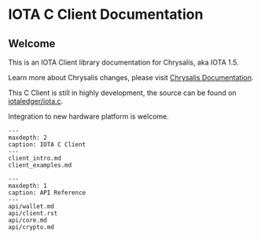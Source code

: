 # IOTA C Client Documentation

## Welcome

This is an IOTA Client library documentation for Chrysalis, aka IOTA 1.5.

Learn more about Chrysalis changes, please visit [Chrysalis Documentation](https://chrysalis.docs.iota.org/introduction/welcome.html).

This C Client is still in highly development, the source can be found on [iotaledger/iota.c](https://github.com/iotaledger/iota.c).

Integration to new hardware platform is welcome.

```{toctree}
---
maxdepth: 2
caption: IOTA C Client
---
client_intro.md
client_examples.md
```

```{toctree}
---
maxdepth: 1
caption: API Reference
---
api/wallet.md
api/client.rst
api/core.md
api/crypto.md
```
